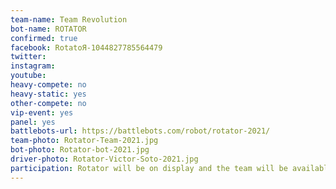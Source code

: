 ```yaml
---
team-name: Team Revolution
bot-name: ROTATOR
confirmed: true
facebook: RotatoЯ-1044827785564479
twitter:
instagram:
youtube:
heavy-compete: no
heavy-static: yes
other-compete: no
vip-event: yes
panel: yes
battlebots-url: https://battlebots.com/robot/rotator-2021/
team-photo: Rotator-Team-2021.jpg
bot-photo: Rotator-bot-2021.jpg
driver-photo: Rotator-Victor-Soto-2021.jpg
participation: Rotator will be on display and the team will be available for meet and greet throughout the weekend and at the Ruckus VIP Fundraiser!
---
```

